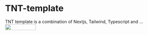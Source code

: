 # TNT-template

TNT template is a combination of Nextjs, Tailwind, Typescript and ...
<img align="left" width="100" height="20" src="https://repository-images.githubusercontent.com/515960347/469114f0-7051-4647-aeae-c9475c2c2cc7" />
